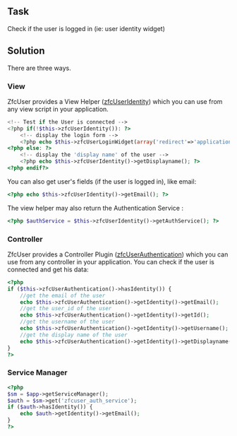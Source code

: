 ## Task
Check if the user is logged in (ie: user identity widget)

## Solution
There are three ways.

### View
ZfcUser provides a View Helper ([zfcUserIdentity](https://github.com/ZF-Commons/ZfcUser/blob/master/src/ZfcUser/View/Helper/ZfcUserIdentity.php)) which you can use from any view script in your application.

```php
<!-- Test if the User is connected -->
<?php if(!$this->zfcUserIdentity()): ?>
    <!-- display the login form -->
    <?php echo $this->zfcUserLoginWidget(array('redirect'=>'application')); ?>
<?php else: ?>
    <!-- display the 'display name' of the user -->
    <?php echo $this->zfcUserIdentity()->getDisplayname(); ?>
<?php endif?>
```

You can also get user's fields (if the user is logged in), like email:

```php
<?php echo $this->zfcUserIdentity()->getEmail(); ?>
```

The view helper may also return the Authentication Service :

```php
<?php $authService = $this->zfcUserIdentity()->getAuthService(); ?>
```


### Controller

ZfcUser provides a Controller Plugin ([zfcUserAuthentication](https://github.com/ZF-Commons/ZfcUser/blob/master/src/ZfcUser/Controller/Plugin/ZfcUserAuthentication.php)) which you can use from any controller in your application. You can check if the user is connected and get his data:

```php
<?php
if ($this->zfcUserAuthentication()->hasIdentity()) {
    //get the email of the user
    echo $this->zfcUserAuthentication()->getIdentity()->getEmail();
    //get the user_id of the user
    echo $this->zfcUserAuthentication()->getIdentity()->getId();
    //get the username of the user
    echo $this->zfcUserAuthentication()->getIdentity()->getUsername();
    //get the display name of the user
    echo $this->zfcUserAuthentication()->getIdentity()->getDisplayname();
}
?>
```

### Service Manager

```php
<?php
$sm = $app->getServiceManager();
$auth = $sm->get('zfcuser_auth_service');
if ($auth->hasIdentity()) {
    echo $auth->getIdentity()->getEmail();
}
?>
```


